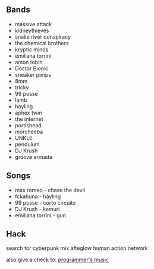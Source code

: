 ## Bands

* massive attack
* kidneythieves
* snake river conspiracy
* the chemical brothers
* kryptic minds
* emiliana torrini
* amon tobin
* Doctor Bionic
* sneaker pimps
* 8mm
* tricky
* 99 posse
* lamb
* hayling
* aphex twin
* the internet
* portishead
* morcheeba
* UNKLE
* pendulum
* DJ Krush 
* groove armada


## Songs
* max romeo - chase the devil
* fckahuna  - hayling
* 99 posse  - corto circuito
* DJ Krush  - kemuri
* emiliana torrini - gun

## Hack

search for cyberpunk mix
afteglow
human action network


also give a check to:
[programmer's music](https://www.programmersmusic.com/)
